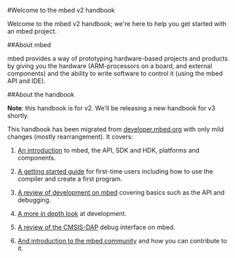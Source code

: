 <head>
<link href="https://github.com/ARMmbed/Handbooks_v2/blob/master/FullCSS.css" type="text/css" rel="stylesheet"></link>
</head>


#Welcome to the mbed v2 handbook

Welcome to the mbed v2 handbook; we're here to help you get started with an mbed project. 

##About mbed

mbed provides a way of prototyping hardware-based projects and products by giving you the hardware (ARM-processors on a board, and external components) and the ability to write software to control it (using the mbed API and IDE). 

##About the handbook

<div id="note">
<b>Note</b>: this handbook is for v2. We'll be releasing a new handbook for v3 shortly.
</div>

This handbook has been migrated from [developer.mbed.org](http://developer.mbed.org) with only mild changes (mostly rearrangement). It covers:

1. [An introduction](Introduction/Intro/) to mbed, the API, SDK and HDK, platforms and components.

2. [A getting started guide](/Getting_Started/User_Plat_Reg/) for first-time users including how to use the compiler and create a first program. 

3. [A review of development on mbed](/Development/Intro/) covering basics such as the API and debugging.

4. [A more in depth look](/Going_Further/Coding_Style/) at development.

5. [A review of the CMSIS-DAP](/CMSIS/CMSIS/) debug interface on mbed. 

6. [And introduction to the mbed community](/Community/Intro/) and how you can contribute to it.